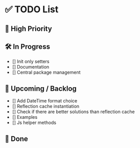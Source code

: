 # ✅ TODO List

## 📌 High Priority

## 🛠 In Progress
- [] Init only setters
- [] Documentation
- [] Central package management

## 📅 Upcoming / Backlog
- [] Add DateTime format choice
- [] Reflection cache instantiation
- [] Check if there are better solutions than reflection cache
- [] Examples
- [] Js helper methods

## 🧹 Done